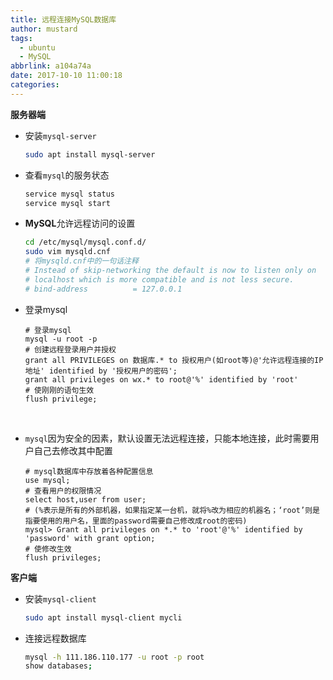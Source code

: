 ```yaml
---
title: 远程连接MySQL数据库
author: mustard
tags:
  - ubuntu
  - MySQL
abbrlink: a104a74a
date: 2017-10-10 11:00:18
categories:
---
```


**服务器端**

* 安装`mysql-server`

  ```bash
  sudo apt install mysql-server
  ```

* 查看`mysql`的服务状态

  ```bash
  service mysql status
  service mysql start
  ```

* **MySQL**允许远程访问的设置

  ```bash
  cd /etc/mysql/mysql.conf.d/
  sudo vim mysqld.cnf
  # 将mysqld.cnf中的一句话注释
  # Instead of skip-networking the default is now to listen only on
  # localhost which is more compatible and is not less secure.
  # bind-address          = 127.0.0.1

  ```

* 登录mysql

  ```mysql
  # 登录mysql
  mysql -u root -p
  # 创建远程登录用户并授权
  grant all PRIVILEGES on 数据库.* to 授权用户(如root等)@'允许远程连接的IP地址' identified by '授权用户的密码';
  grant all privileges on wx.* to root@'%' identified by 'root'
  # 使刚刚的语句生效
  flush privilege;
  ```

  ​

* `mysql`因为安全的因素，默认设置无法远程连接，只能本地连接，此时需要用户自己去修改其中配置

  ```mysql
  # mysql数据库中存放着各种配置信息
  use mysql;
  # 查看用户的权限情况
  select host,user from user;
  # (%表示是所有的外部机器，如果指定某一台机，就将%改为相应的机器名；‘root’则是指要使用的用户名，里面的password需要自己修改成root的密码)
  mysql> Grant all privileges on *.* to 'root'@'%' identified by 'password' with grant option;
  # 使修改生效
  flush privileges;
  ```


**客户端**

* 安装`mysql-client`

  ```bash
  sudo apt install mysql-client mycli
  ```

* 连接远程数据库

  ```bash
  mysql -h 111.186.110.177 -u root -p root
  show databases;
  ```
